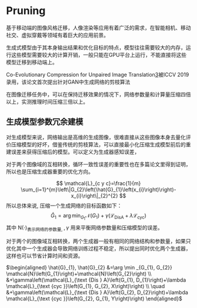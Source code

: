 # Pruning

基于移动端的图像风格迁移，人像渲染等应用有着广泛的需求，在智能相机、移动社交、虚拟穿戴等领域有着巨大的应用前景。

生成式模型由于其本身输出结果和优化目标的特点，模型往往需要较大的内存，运行这些模型需要较大的计算开销，一般只能在GPU平台上运行，不能直接将这些模型迁移到移动端上。

Co-Evolutionary Compression for Unpaired Image Translation[3]被ICCV 2019录用，该论文首次提出针对GAN中生成网络的剪枝算法

在图像迁移任务中，可以在保持迁移效果的情况下，网络参数量和计算量压缩四倍以上，实测推理时间压缩三倍以上。

## 生成模型参数冗余建模

对生成模型来说，网络输出是高维的生成图像，很难直接从这些图像本身去量化评价压缩模型的好坏，借鉴传统的剪枝算法，可以直接最小化压缩生成模型前后的重建误差来获得压缩后的模型。可以定义为生成器感知误差，



对于两个图像域的互相转换，循环一致性误差的重要性也在多篇论文里得到证明，所以也是压缩生成器重要的优化方向。

$$
\mathcal{L}_{c y c}=\frac{1}{m} \sum_{i=1}^{m}\left\|G_{2}\left(\hat{G}_{1}\left(x_{i}\right)\right)-x_{i}\right\|_{2}^{2}
$$
所以总体来说, 压缩一个生成网络的目标函数如下：
$$
\hat{G}_{1}=\arg \min _{G_{1}} \mathcal{N}\left(G_{1}\right)+\gamma\left(\mathcal{L}_{\text {DisA}}+\lambda \mathcal{L}_{\text {cyc}}\right)
$$
其中 $\mathrm{N}(\cdot)_{\text {表示网络的参数量, }}, \gamma$ 用来平衡网络参数量和压缩模型的误差。


对于两个的图像域互相转换，两个生成器一般有相同的网络结构和参数量，如果只优化其中一个生成器会导致网络训练过程不稳定，所以提出同时优化两个生成器，这样也可以节省计算时间和资源。


$\begin{aligned} \hat{G}_{1}, \hat{G}_{2} &=\arg \min _{G_{1}, G_{2}} \mathcal{N}\left(G_{1}\right)+\mathcal{N}\left(G_{2}\right) \\ &+\gamma\left(\mathcal{L}_{\text {Dis } A}\left(G_{1}, D_{1}\right)+\lambda \mathcal{L}_{\text {cyc }}\left(G_{1}, G_{2}, X\right)\right) \\ \quad &+\gamma\left(\mathcal{L}_{\text {Dis } A}\left(G_{2}, D_{2}\right)+\lambda \mathcal{L}_{\text {cyc }}\left(G_{2}, G_{1}, Y\right)\right) \end{aligned}$



[1]: https://github.com/huawei-noah/Pruning
[2]: https://www.zhihu.com/people/YunheWang/posts
[3]: https://arxiv.org/abs/1907.10804
